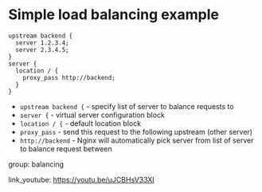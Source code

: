 # Simple load balancing example

```nginx
upstream backend {
  server 1.2.3.4;
  server 2.3.4.5;
}
server {
  location / {
    proxy_pass http://backend;
  }
}
```

- `upstream backend {` - specify list of server to balance requests to
- `server {` - virtual server configuration block
- `location / {` - default location block
- `proxy_pass` - send this request to the following upstream (other server)
- `http://backend` - Nginx will automatically pick server from list of server to balance request between

group: balancing


link_youtube: https://youtu.be/uJCBHsV33XI

